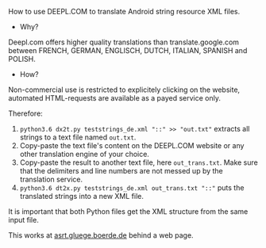 
How to use DEEPL.COM to translate Android string resource XML files.

* Why? 

Deepl.com offers higher quality translations than translate.google.com 
between FRENCH, GERMAN, ENGLISCH, DUTCH, ITALIAN, SPANISH and POLISH.

* How? 

Non-commercial use is restricted to explicitely clicking on the website,
automated HTML-requests are available as a payed service only. 

Therefore:

1. `python3.6 dx2t.py teststrings_de.xml "::" >> "out.txt"` extracts all strings to a text file named `out.txt`.
2. Copy-paste the text file's content on the DEEPL.COM website or any other translation engine of your choice.
3. Copy-paste the result to another text file, here `out_trans.txt`. Make sure that the delimiters and line numbers are not messed up by the translation service. 
4. `python3.6 dt2x.py teststrings_de.xml out_trans.txt "::"` puts the translated strings into a 
    new XML file. 
   
It is important that both Python files get the XML structure from the same 
input file.

This works at [asrt.gluege.boerde.de](asrt.gluege.boerde.de) behind a web page.
